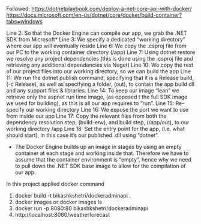 Followed: https://dotnetplaybook.com/deploy-a-net-core-api-with-docker/
https://docs.microsoft.com/en-us/dotnet/core/docker/build-container?tabs=windows

Line 2: So that the Docker Engine can compile our app, we grab the .NET SDK from Microsoft*
Line 3: We specify a dedicated “working directory” where our app will eventually reside
Line 6: We copy the .csproj file from our PC to the working container directory (/app)
Line 7: Using dotnet restore we resolve any project dependencies (this is done using the .csproj file and retrieving any additional dependencies via Nuget)
Line 10: We copy the rest of our project files into our working directory, so we can build the app
Line 11: We run the dotnet publish command, specifying that it is a Release build, (-c Release), as well as specifying a folder, (out), to contain the app build dll and any support files & libraries.
Line 14: To keep our image “lean” we retrieve only the  aspnet run time image, (as opposed t the full SDK image we used for building), as this is all our app requires to “run”.
Line 15: Re-specify our working directory
Line 16: We expose the port we want to use from inside our app
Line 17: Copy the relevant files from both the dependency resolution step, (build-env), and build step, (/app/out), to our working directory /app
Line 18: Set the entry point for the app, (i.e. what should start), in this case it’s our published .dll using “dotnet”.

* The Docker Engine builds up an image in stages by using an empty container at each stage and working inside that. Therefore we have to assume that the container environment is “empty”, hence why we need to pull down the .NET SDK base image to allow for the compilation of our app.


In this project applied docker command
1. docker build -t bikashkshetri/dockeradminapi .
2. docker images or docker images ls
3. docker run -p 8080:80 bikashkshetri/dockeradminapi  
4. http://localhost:8080/weatherforecast